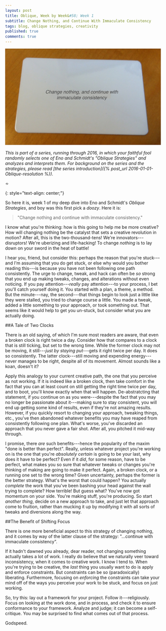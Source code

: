 ```yaml
---
layout: post
title: Oblique, Week by Week&#58; Week 1
subtitle: Change Nothing, and Continue With Immaculate Consistency
tags: blog, oblique strategies, creativity
published: true
comments: true
---
```


![](/graphics/week1-card.jpg)

*This is part of a series, running through 2016, in which your faithful fool randomly selects one of Eno and Schmidt's "Oblique Strategies" and analyzes and interprets them. For background on the series and the strategies, please read [the series introduction]({% post_url 2016-01-01-Oblique-resolution %}).*

<p>&homtht;</p>
{: style="text-align: center;"}

So here it is, week 1 of my deep dive into Eno and Schmidt's *Oblique Strategies*, and boy was this first pick a *doozy*.
Here it is:

>"Change nothing and continue with immaculate consistency."

I know what you're thinking: how is this going to help me be more creative? How will changing nothing be the catalyst that sets a creative revolution in motion? After all, this is the two-thousand-tens! We're innovators---disruptors! We're uberizing and life-hacking! To change *nothing* is to lay down on your sword in the heat of battle!

I hear you, friend, but consider this: perhaps the reason that you're stuck---and I'm assuming that you do get stuck, or else why would you bother reading this---is because you have not been following one path consistently. The urge to change, tweak, and hack can often be *so* strong that you end up making tweaks, changes, and alterations without even noticing. If you pay attention---*really* pay attention---to your process, I bet you'll catch yourself doing it. You started with a plan, a theme, a method.  But the minute---nay, the second---that things begin to look just a little like they were stalled, you tried to change course a little. You made a tweak, added a little something to your approach, or took something out. That seems like it would help to get you un-stuck, but consider what you are actually doing.



##A Tale of Two Clocks

There is an old saying, of which I'm sure most readers are aware, that even a broken clock is right twice a day.
Consider how that compares to a clock that is still ticking, but set to the wrong time.
While the former clock may not be moving, it still---*just by staying put*---gets it right twice per day. It does so consistently.
The latter clock---still moving and expending energy---never manages to be right, despite all of its movement.
Almost sounds like a koan, doesn't it?

Apply this analogy to your current creative path, the one that you perceive as not working. If it is indeed like a broken clock, then take comfort in the fact that you can at least count on still getting the right time twice per day, and  to boot, you'll know exactly when that will happen. De-abstratcting that statement, if you continue on as you were---despite the fact that you may no longer be passionate about it---making sure to stay consistent, you will end up getting some kind of results, even if they're not amazing results.
However, if you quickly resort to changing your approach, tweaking things, etc., you've then abandoned whatever benefits you may have reaped from consistently following one plan. What's worse, you've discarded an approach that you never gave a fair shot. After all, you pitched it mid-way through.

I promise, there *are* such benefits---hence the popularity of the maxim "done is better than perfect". Really, unless whatever project you're working on is the one that you're *absolutely certain* is going to be your last, why does it have to be perfect? Even if it *did*, for some reason, have to be perfect, what makes you so sure that whatever tweaks or changes you're thinking of making are going to make it perfect. Again, a broken clock, or a running one set to the wrong time? Given uncertainty, perhaps the former is the better strategy.  What's the worst that could happen? You actually *complete* the work that you've been bashing your head against the wall trying to complete? How terrible! But  guess what? You've now got momentum on your side. You're making stuff, you're producing. So start *another thing*, decide on a new approach to take, and just let that approach come to fruition, rather than mucking it up by modifying it with all sorts of tweaks and diversions along the way.


##The Benefit of Shifting Focus

There is one more beneficial aspect to this strategy of changing nothing, and it comes by way of the latter clause of the strategy: "...continue with immaculate consistency".

If it hadn't dawned you already, dear reader, not changing something actually takes a lot of work. I really do believe that we naturally veer toward inconsistency, when it comes to creative work. I know I tend to. When you're trying to be creative, the *last* thing you usually want to do is apply and enforce constraints. But constraints can be so (paradoxically) liberating. Furthermore, focusing on *enforcing* the constraints can take your mind off of the ways you perceive your work to be stuck, and focus on just working.

So, try this: lay out a framework for your project. Follow it---religiously. Focus on looking at the work done, and in process, and check it to ensure conformance to your framework. Analyze and judge; it can become a self-critique. You may be surprised to find what comes out of that process.


Godspeed.
